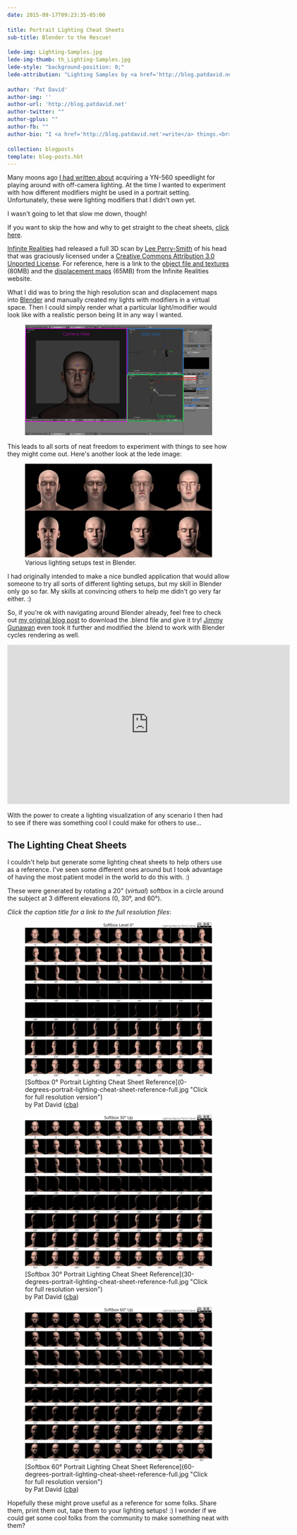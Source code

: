 ```yaml
---
date: 2015-09-17T09:23:35-05:00

title: Portrait Lighting Cheat Sheets
sub-title: Blender to the Rescue!

lede-img: Lighting-Samples.jpg
lede-img-thumb: th_Lighting-Samples.jpg
lede-style: "background-position: 0;"
lede-attribution: "Lighting Samples by <a href='http://blog.patdavid.net/2012/03/visualize-photography-lighting-setups.html'>Pat David</a> <a class='cc' href='https://creativecommons.org/licenses/by-sa/2.0/'>cba</a>"

author: 'Pat David'
author-img: ''
author-url: 'http://blog.patdavid.net'
author-twitter: ""
author-gplus: ""
author-fb: ""
author-bio: "I <a href='http://blog.patdavid.net'>write</a> things.<br>I <a href='http://www.flickr.com/photos/patdavid'>photograph</a> things.<br>Sometimes they <a href='//pixls.us'>meet</a>."

collection: blogposts 
template: blog-posts.hbt
---
```


Many moons ago [I had written about][] acquiring a YN-560 speedlight for playing around with off-camera lighting.
At the time I wanted to experiment with how different modifiers might be used in a portrait setting.
Unfortunately, these were lighting modifiers that I didn't own yet.

[I had written about]: http://blog.patdavid.net/2012/03/visualize-photography-lighting-setups.html (Visualize Photography Lighting Setups in Blender)

I wasn't going to let that slow me down, though!

If you want to skip the how and why to get straight to the cheat sheets, [click here](/blog/2015/09/portrait-lighting-cheat-sheets/#the-lighting-cheat-sheets).

[Infinite Realities] had released a full 3D scan by [Lee Perry-Smith] of his head that was graciously licensed under a [Creative Commons Attribution 3.0 Unported License][].
For reference, here is a link to the [object file and textures][] (80MB) and the [displacement maps][] (65MB) from the Infinite Realities website.

[Lee Perry-Smith]: http://ir-ltd.net/tag/lee-perry-smith/ (Possibly NSFW)
[Infinite Realities]: http://ir-ltd.net/
[Creative Commons Attribution 3.0 Unported License]: http://creativecommons.org/licenses/by/3.0/ (Creative Commons Attribution 3.0)
[object file and textures]: http://www.ir-ltd.net/uploads/Infinite_Scan_Ver0.1.rar
[Displacement Maps]: http://www.ir-ltd.net/uploads/Infinite_Scan_Displacements_Ver0.1.rar

What I did was to bring the high resolution scan and displacement maps into [Blender][] and manually created my lights with modifiers in a virtual space.
Then I could simply render what a particular light/modifier would look like with a realistic person being lit in any way I wanted.

[Blender]: http://www.blender.org/

<!-- more -->

<figure class="big-vid">
<img src="blender-view-256.png" alt="Blender View Lighting Setup"/>
</figure>

This leads to all sorts of neat freedom to experiment with things to see how they might come out.
Here's another look at the lede image:

<figure class='big-vid'>
<img src="th_Lighting-Samples.jpg" alt="Blender Lighting Samples" />
<figcaption>
Various lighting setups test in Blender.
</figcaption>
</figure>

I had originally intended to make a nice bundled application that would allow someone to try all sorts of different lighting setups, but my skill in Blender only go so far.
My skills at convincing others to help me didn't go very far either. :)

So, if you're ok with navigating around Blender already, feel free to check out [my original blog post](http://blog.patdavid.net/2012/03/visualize-photography-lighting-setups.html "Visualize Photography Lighting Setups in Blender")
 to download the .blend file and give it try!
[Jimmy Gunawan](https://about.me/jimmygunawan/bio) even took it further and modified the .blend to work with Blender cycles rendering as well.

<div class="fluid-vid">
<iframe width="640" height="360" src="https://www.youtube-nocookie.com/embed/irLcpDdnkcM?rel=0" frameborder="0" allowfullscreen></iframe>
</div>

With the power to create a lighting visualization of any scenario I then had to see if there was something cool I could make for others to use...

## The Lighting Cheat Sheets

I couldn't help but generate some lighting cheat sheets to help others use as a reference.
I've seen some different ones around but I took advantage of having the most patient model in the world to do this with. :)

These were generated by rotating a 20" (_virtual_) softbox in a circle around the subject at 3 different elevations (0, 30&deg;, and 60&deg;).

_Click the caption title for a link to the full resolution files_:


<figure class='big-vid'>
<img src='0-degrees-portrait-lighting-cheat-sheet-reference.jpg' alt='Blender Lighting Setup 0 degrees' />
<figcaption>
[Softbox 0&deg; Portrait Lighting Cheat Sheet Reference](0-degrees-portrait-lighting-cheat-sheet-reference-full.jpg "Click for full resolution version")<br/>
by Pat David (<a class='cc' href='https://creativecommons.org/licenses/by-sa/2.0/'>cba</a>)
</figcaption>
</figure>

<figure class='big-vid'>
<img src='30-degrees-portrait-lighting-cheat-sheet-reference.jpg' alt='Blender Lighting Setup 30 degrees' />
<figcaption>
[Softbox 30&deg; Portrait Lighting Cheat Sheet Reference](30-degrees-portrait-lighting-cheat-sheet-reference-full.jpg "Click for full resolution version")<br/>
by Pat David (<a class='cc' href='https://creativecommons.org/licenses/by-sa/2.0/'>cba</a>)
</figcaption>
</figure>

<figure class='big-vid'>
<img src='60-degrees-portrait-lighting-cheat-sheet-reference.jpg' alt='Blender Lighting Setup 60 degrees' />
<figcaption>
[Softbox 60&deg; Portrait Lighting Cheat Sheet Reference](60-degrees-portrait-lighting-cheat-sheet-reference-full.jpg "Click for full resolution version")<br/>
by Pat David (<a class='cc' href='https://creativecommons.org/licenses/by-sa/2.0/'>cba</a>)
</figcaption>
</figure>

Hopefully these might prove useful as a reference for some folks.
Share them, print them out, tape them to your lighting setups! :)
I wonder if we could get some cool folks from the community to make something neat with them?
